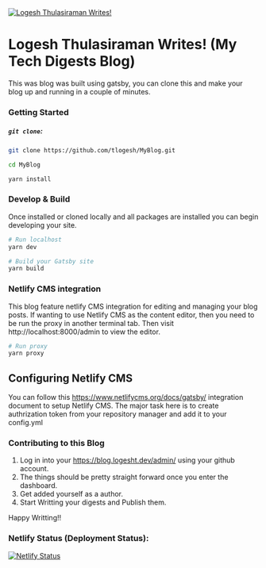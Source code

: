 <a href="https://blog.logesht.dev" target="_blank">
<img src="https://logesht.dev/img/blog_image.png" alt="Logesh Thulasiraman Writes!" />
</a>

<br/>

# Logesh Thulasiraman Writes! (My Tech Digests Blog)

This was blog was built using gatsby, you can clone this and make your blog up and running in a couple of minutes.

### Getting Started

##### `git clone`:

```sh
git clone https://github.com/tlogesh/MyBlog.git 

cd MyBlog

yarn install
```

### Develop & Build

Once installed or cloned locally and all packages are installed you can begin developing your site.

```sh
# Run localhost
yarn dev

# Build your Gatsby site
yarn build
```

### Netlify CMS integration
This blog feature netlify CMS integration for editing and managing your blog posts. If wanting to use Netlify CMS as the content editor, then you need to be run the proxy in another terminal tab. Then visit
http://localhost:8000/admin to view the editor.
```sh
# Run proxy
yarn proxy
```

## Configuring Netlify CMS
You can follow this https://www.netlifycms.org/docs/gatsby/ integration document to setup Netlify CMS. The major task here is to create authrization token from your repository manager and add it to your config.yml

### Contributing to this Blog
1) Log in into your https://blog.logesht.dev/admin/ using your github account.
2) The things should be pretty straight forward once you enter the dashboard.
3) Get added yourself as a author.
4) Start Writting your digests and Publish them.

Happy Writting!!

### Netlify Status (Deployment Status):
[![Netlify Status](https://api.netlify.com/api/v1/badges/cdfbc44e-9173-4b18-8e21-4ee680bc089c/deploy-status)](https://app.netlify.com/sites/blog-logesh/deploys)



